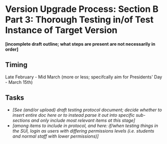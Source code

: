 # Version Upgrade Process: Section B Part 3: Thorough Testing in/of Test Instance of Target Version

**[incomplete draft outline; what steps are present are not necessarily in order]**

## Timing

Late February - Mid March (more or less; specifcally aim for Presidents' Day - March 15th)

## Tasks

- *[See (and/or upload) draft testing protocol document; decide whether to insert entire doc here or to instead parse it out into specific sub-sections and only include most relevant items at this stage]*
- *[among items to include in protocol, and here: if/when testing things in the SUI, login as users with differing permissions levels (i.e. students and normal staff with lower permissions)]*
